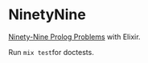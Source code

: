 # NinetyNine

[Ninety-Nine Prolog Problems](http://www.ic.unicamp.br/~meidanis/courses/mc336/2009s2/prolog/problemas/) with Elixir.

Run `mix test`for doctests.
